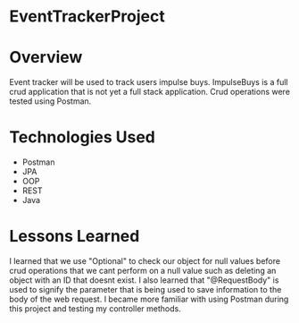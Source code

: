 # EventTrackerProject

# Overview
 Event tracker will be used to track users impulse buys. ImpulseBuys is a full crud application that is not yet a full stack application. Crud operations were tested using Postman. 

# Technologies Used

* Postman
* JPA
* OOP
* REST
* Java

# Lessons Learned
I learned that we use "Optional" to check our object for null values before crud operations that we cant perform on a null value such as deleting an object with an ID that doesnt exist. I also learned that "@RequestBody" is used to signify the parameter that is being used to save information to the body of the web request. I became more familiar with using Postman during this project and testing my controller methods. 




